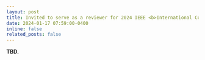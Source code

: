 ```yaml
---
layout: post
title: Invited to serve as a reviewer for 2024 IEEE <b>International Conference on Pattern Recognition</b> (<b>ICPR’24</b>)!
date: 2024-01-17 07:59:00-0400
inline: false
related_posts: false
---
```


<b> TBD. </b>
